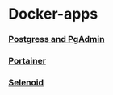 # Docker-apps

  ### [Postgress and PgAdmin](https://github.com/Eugene-grb/Docker-apps/blob/main/postgres_docker-compose.yml)
  ### [Portainer](https://github.com/Eugene-grb/Docker-apps/blob/main/portainer_docker-compose.yml)
  ### [Selenoid](https://github.com/Eugene-grb/Docker-apps/blob/main/selenoid_docker-compose.yml)
